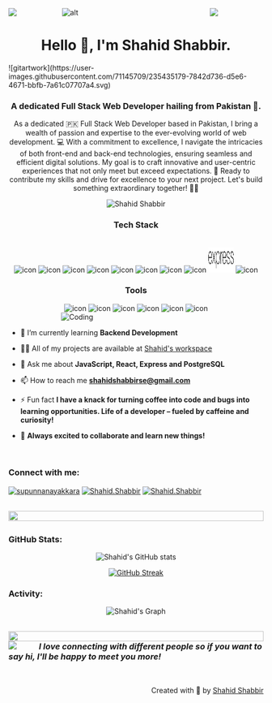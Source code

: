 ![alt](https://i.ibb.co/q7BBt8H/Itsuki-Takahashi-4.png)
<img align="left" src="https://user-images.githubusercontent.com/65187002/144930161-2f783401-8d27-4fdf-a2f7-cc0ba32f1f1f.gif" width="21%" style="display:inline;"><img align="right" src="https://user-images.githubusercontent.com/65187002/144930161-2f783401-8d27-4fdf-a2f7-cc0ba32f1f1f.gif" width="21%" style="display:inline;">

<h1 align="center">Hello 🌟, I'm Shahid Shabbir.</h1>
![gitartwork](https://user-images.githubusercontent.com/71145709/235435179-7842d736-d5e6-4671-bbfb-7a61c07707a4.svg)
<h3 align="center">A dedicated Full Stack Web Developer hailing from Pakistan 🚀.</h3>
<p align="center">As a dedicated 🇵🇰 Full Stack Web Developer based in Pakistan, I bring a wealth of passion and expertise to the ever-evolving world of web development. 💻 With a commitment to excellence, I navigate the intricacies of both front-end and back-end technologies, ensuring seamless and efficient digital solutions. My goal is to craft innovative and user-centric experiences that not only meet but exceed expectations. 🚀 Ready to contribute my skills and drive for excellence to your next project. Let's build something extraordinary together! 👨‍💻</p>
<p align="center">
<img src="https://komarev.com/ghpvc/?username=Shahid-Shabbir-Ansari-SE&label=Profile%20views&color=0e75b6&style=flat" alt="Shahid Shabbir" />

<h3 align="center">Tech Stack</h3>
<br>
<div align="center">
  <img src="https://www.w3.org/html/logo/downloads/HTML5_Badge.svg" alt="icon" width="50" height="50"/>
  <img src="https://stackroulette.dev/img/css3.dd6260f9.svg" alt="icon" width="50" height="50"/>
  <img src="https://www.freepnglogos.com/uploads/javascript/javascript-online-logo-for-website-0.png" alt="icon" width="50" height="50"/>
  <img src="https://stackroulette.dev/img/tailwindcss.3323dd02.svg" alt="icon" width="50" height="50"/>
  <img src="https://stackroulette.dev/img/react.389ef15c.svg" alt="icon" width="50" height="50"/>
  <img src="https://upload.wikimedia.org/wikipedia/commons/thumb/4/4c/Typescript_logo_2020.svg/512px-Typescript_logo_2020.svg.png" alt="icon" width="50" height="50"/>
  <img src="https://cdn.worldvectorlogo.com/logos/next-js.svg" alt="icon" width="50" height="50"/>
  <img src="https://raw.githubusercontent.com/rahuldkjain/github-profile-readme-generator/888aff31e1d26dd2a6acf6afebbc34970aeb0118/src/images/icons/BackendDevelopment/nodejs.svg" alt="icon" width="50" height="50"/>
  <img src="https://raw.githubusercontent.com/rahuldkjain/github-profile-readme-generator/888aff31e1d26dd2a6acf6afebbc34970aeb0118/src/images/icons/BackendDevelopment/express.svg" alt="icon" width="50" height="50"/>
  <img src="https://upload.wikimedia.org/wikipedia/commons/thumb/2/29/Postgresql_elephant.svg/1985px-Postgresql_elephant.svg.png" alt="icon" width="50" height="50"/>

  </br>
</div>

<h3 align="center">Tools</h3>

<div align="center">
<img src="https://techstack-generator.vercel.app/redux-icon.svg" alt="icon" width="50" height="50" />

<img src="https://techstack-generator.vercel.app/eslint-icon.svg" alt="icon" width="50" height="50" />

<img src="https://techstack-generator.vercel.app/prettier-icon.svg" alt="icon" width="50" height="50" />
<img src="https://techstack-generator.vercel.app/docker-icon.svg" alt="icon" width="50" height="50" />

<img src="https://techstack-generator.vercel.app/github-icon.svg" alt="icon" width="50" height="50" />

<img src="https://techstack-generator.vercel.app/graphql-icon.svg" alt="icon" width="50" height="50" />
</div>

<div>
<img align="right" alt="Coding" width="400" src="https://user-images.githubusercontent.com/74038190/229223263-cf2e4b07-2615-4f87-9c38-e37600f8381a.gif">
<br>

- 🌱 I’m currently learning **Backend Development**

- 👨‍💻 All of my projects are available at [Shahid's workspace](https://github.com/Shahid-Shabbir-Ansari-SE/)

- 💬 Ask me about **JavaScript, React, Express and PostgreSQL**

- 📫 How to reach me **shahidshabbirse@gmail.com**

- ⚡ Fun fact **I have a knack for turning coffee into code and bugs into learning opportunities. Life of a developer – fueled by caffeine and curiosity!**

- 🌟 **Always excited to collaborate and learn new things!**

<br>
<h3 align="left">Connect with me:</h3>
<p align="left">
<a href="https://www.linkedin.com/in/shahid-shabbir-se/" target="blank"><img align="center" src="https://raw.githubusercontent.com/rahuldkjain/github-profile-readme-generator/master/src/images/icons/Social/linked-in-alt.svg" alt="supunnanayakkara" height="30" width="40" /></a>
<a href="https://twitter.com/ShahidShabbirSE" target="blank"><img align="center" src="https://raw.githubusercontent.com/rahuldkjain/github-profile-readme-generator/master/src/images/icons/Social/twitter.svg" alt="Shahid.Shabbir" height="35" width="40" /></a>
<a href="https://www.upwork.com/freelancers/~0182ed81f3b2a01e9a" target="blank"><img align="center" src="https://i.ibb.co/s6gGqpt/Untitled-removebg-preview.png" alt="Shahid.Shabbir" height="38" width="40" /></a>
</p>
<br>

<img src="https://i.imgur.com/dBaSKWF.gif" height="20" width="100%">
</div>

<h3 align="left">GitHub Stats:</h3>
<div align="center">
 
![Shahid's GitHub stats](https://github-readme-stats.vercel.app/api?username=Shahid-Shabbir-Ansari-SE\&theme=transparent\&show_icons=true\&show=reviews,prs_merged,prs_merged_percentage\&hide=contribs,issues)

[![GitHub Streak](https://streak-stats.demolab.com/?user=Shahid-Shabbir-Ansari-SE&theme=transparent)](https://git.io/streak-stats)

<h3 align="left">Activity:</h3>

![Shahid's Graph](https://github-readme-activity-graph.vercel.app/graph?username=Shahid-Shabbir-Ansari-SE&custom_title=Shahid's%20GitHub%20Activity%20Graph&bg_color=0D1117&color=214c88&line=214c88&point=214c88&area_color=FFFFFF&title_color=FFFFFF&area=true)
<br><br>

<img align="left" src="https://i.imgur.com/dBaSKWF.gif" height="20" width="100%">

<img align="left" src="https://media.giphy.com/media/LnQjpWaON8nhr21vNW/giphy.gif" width="60"> <em><h3 align="left"><b>I love connecting with different people</b> so if you want to say <b>hi, I'll be happy to meet you more!</b></h3></em>

<br>
<p align="right" > Created with 🧡 by <a href="https://twitter.com/ShahidShabbirSE">Shahid Shabbir</a></p>
